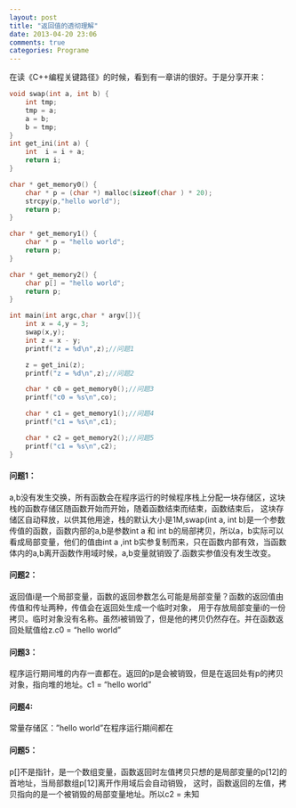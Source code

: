```yaml
---
layout: post
title: "返回值的透彻理解"
date: 2013-04-20 23:06
comments: true
categories: Programe
---
```

在读《C++编程关键路径》的时候，看到有一章讲的很好。于是分享开来：

```c
void swap(int a, int b) {
    int tmp;
    tmp = a;
    a = b;
    b = tmp;
}
int get_ini(int a) {
    int  i = i + a;
    return i;
}

char * get_memory0() {
    char * p = (char *) malloc(sizeof(char ) * 20);
    strcpy(p,"hello world");
    return p;
}

char * get_memory1() {
    char * p = "hello world";
    return p;
}

char * get_memory2() {
    char p[] = "hello world";
    return p;
}

int main(int argc,char * argv[]){
    int x = 4,y = 3;
    swap(x,y);
    int z = x - y;
    printf("z = %d\n",z);//问题1

    z = get_ini(z);
    printf("z = %d\n",z);//问题2

    char * c0 = get_memory0();//问题3
    printf("c0 = %s\n",co);

    char * c1 = get_memory1();//问题4
    printf("c1 = %s\n",c1);

    char * c2 = get_memory2();//问题5
    printf("c1 = %s\n",c2);
}
```

#### 问题1：
a,b没有发生交换，所有函数会在程序运行的时候程序栈上分配一块存储区，这块栈的函数存储区随函数开始而开始，随着函数结束而结束，函数结束后， 这块存储区自动释放，以供其他用途，栈的默认大小是1M,swap(int a, int b)是一个参数传值的函数，函数内部的a,b是参数int a 和 int b的局部拷贝，所以a，b实际可以看成局部变量，他们的值由int a ,int b实参复制而来，只在函数内部有效，当函数体内的a,b离开函数作用域时候，a,b变量就销毁了.函数实参值没有发生改变。

#### 问题2：
返回值i是一个局部变量，函数的返回参数怎么可能是局部变量？函数的返回值由传值和传址两种，传值会在返回处生成一个临时对象，
用于存放局部变量i的一份拷贝。临时对象没有名称。虽然i被销毁了，但是他的拷贝仍然存在。并在函数返回处赋值给z.c0 = “hello world”

#### 问题3：
程序运行期间堆的内存一直都在。返回的p是会被销毁，但是在返回处有p的拷贝对象，指向堆的地址。c1 = “hello world”

#### 问题4:
常量存储区：”hello world”在程序运行期间都在

#### 问题5：
p[]不是指针，是一个数组变量，函数返回时左值拷贝只想的是局部变量的p[12]的首地址，当局部数组p[12]离开作用域后会自动销毁，
这时，函数返回的左值，拷贝指向的是一个被销毁的局部变量地址。所以c2 = 未知

